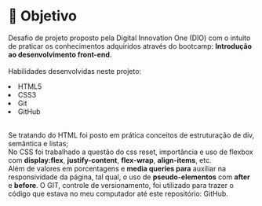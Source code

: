 # 🚩 Objetivo
Desafio de projeto proposto pela Digital Innovation One (DIO) com o intuito de praticar os conhecimentos adquiridos através do bootcamp: <b>Introdução ao desenvolvimento front-end</b>.<br><br>Habilidades desenvolvidas neste projeto:
<li>HTML5</li>
<li>CSS3</li>
<li>Git</li>
<li>GitHub</li>
<br>
<p>Se tratando do HTML foi posto em prática conceitos de estruturação de div, semântica e listas; <br>No CSS foi trabalhado a questão do css reset, importância e uso de flexbox com <b>display:flex</b>, <b>justify-content</b>, <b>flex-wrap</b>, <b>align-items</b>, etc.</br> Além de valores em porcentagens e <b>media queries para</b> auxiliar na responsividade da página, tal qual, o uso de <b>pseudo-elementos</b> com <b>after</b> e <b>before</b>. O GIT, controle de versionamento, foi utilizado para trazer o código que estava no meu computador até este repositório: GitHub. </p>
